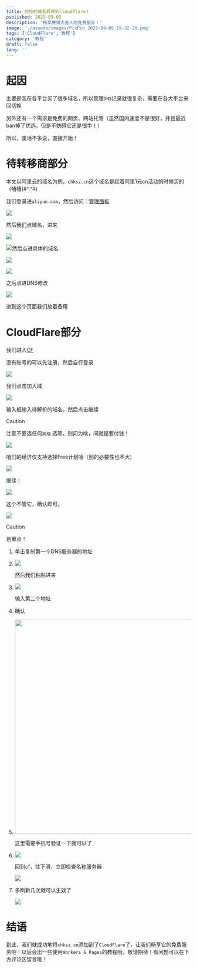 ```yaml
---
title: 将你的域名转移到CloudFlare！
published: 2025-09-05
description: '畅享赛博大善人的免费服务！'
image: './assets/images/PixPin_2025-09-05_19-32-28.png'
tags: ['CloudFlare','教程']
category: '教程'
draft: false 
lang: ''
---
```


# 起因

主要是我在各平台买了很多域名，所以管理`DNS`记录就很复杂，需要在各大平台来回切换

另外还有一个需求是免费的网页、网站托管（虽然国内速度不是很好，并且最近ban掉了优选，但是不妨碍它还是很牛！）

所以，废话不多说，直接开始！

# 待转移商部分

本文以阿里云的域名为例，`chksz.cn`这个域名是趁着阿里1元cn活动的时候买的（嘻嘻(#^.^#)

我们登录进`aliyun.com`，然后访问：[管理面板](https://home.console.aliyun.com/home/dashboard/ProductAndService)

![](assets/images/2025-09-05-18-24-57-image.png)

然后我们点域名，进来

![](assets/images/2025-09-05-18-25-37-image.png)

![](assets/images/2025-09-05-18-26-09-image.png)然后点进具体的域名

![](assets/images/2025-09-05-18-26-51-image.png)

![](assets/images/2025-09-05-18-27-18-image.png)

之后点进DNS修改

![](assets/images/2025-09-05-18-28-04-image.png)

进到这个页面我们放着备用

# CloudFlare部分

我们进入[CF](https://dash.cloudflare.com)

没有账号的可以先注册，然后自行登录

![](assets/images/2025-09-05-18-29-22-image.png)

我们点击加入域

![](assets/images/2025-09-05-18-30-03-image.png)

输入框输入待解析的域名，然后点击继续

> [!CAUTION]
> 
> 注意不要选任何`高级` 选项，别问为啥，问就是要付钱！

![](assets/images/2025-09-05-18-31-21-image.png)

咱们的经济仅支持选择Free计划哈（别的必要性也不大）

![](assets/images/2025-09-05-18-32-32-image.png)

继续！

![](assets/images/2025-09-05-18-32-49-image.png)

这个不管它，确认即可。

![](assets/images/2025-09-05-18-33-46-image.png)

> [!CAUTION]
> 
> 划重点！
> 
> 1. 单击复制第一个DNS服务器的地址
> 
> 2. ![](assets/images/2025-09-05-18-34-50-image.png)
>    
>    然后我们粘贴进来
> 
> 3. ![](assets/images/2025-09-05-18-36-11-image.png)
>    
>    输入第二个地址
> 
> 4. 确认
> 
> 5. <img src="assets/images/2025-09-05-19-22-55-image.png" title="" alt="" width="583">
>    
>    这里需要手机号验证一下就可以了
> 
> 6. ![](assets/images/2025-09-05-19-25-08-image.png)
>    
>    回到cf，往下滑，立即检查名称服务器
>    
>    ![](assets/images/2025-09-05-19-25-42-image.png)
> 
> 7. 多刷新几次就可以生效了
>    
>    ![](assets/images/2025-09-05-19-27-00-image.png)

# 结语

到此，我们就成功地将`chksz.cn`添加到了`CloudFlare`了，让我们畅享它的免费服务吧！以后会出一些使用`Workers & Pages`的教程哦，敬请期待！有问题可以在下方评论区留言哦！
